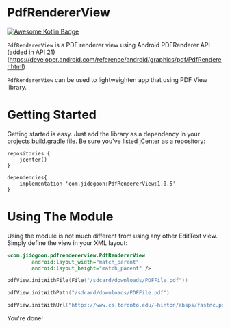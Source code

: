 # PdfRendererView
[![Awesome Kotlin Badge](https://kotlin.link/awesome-kotlin.svg)](https://github.com/KotlinBy/awesome-kotlin)

`PdfRendererView` is a PDF renderer view using Android PDFRenderer API (added in API 21)
(https://developer.android.com/reference/android/graphics/pdf/PdfRenderer.html)

`PdfRendererView` can be used to lightweighten app that using PDF View library.

Getting Started
================

Getting started is easy. Just add the library as a dependency in your projects build.gradle file. Be sure you've listed jCenter as a repository:

```Gradle
repositories {
    jcenter()
}
        
dependencies{
    implementation 'com.jidogoon:PdfRendererView:1.0.5'
}
```

Using The Module
================

Using the module is not much different from using any other EditText view. Simply define the view in your XML layout:

```xml
<com.jidogoon.pdfrendererview.PdfRendererView
        android:layout_width="match_parent"
        android:layout_height="match_parent" />
```

```kotlin
pdfView.initWithFile(File("/sdcard/downloads/PDFFile.pdf"))
```

```kotlin
pdfView.initWithPath("/sdcard/downloads/PDFFile.pdf")
```

```kotlin
pdfView.initWithUrl("https://www.cs.toronto.edu/~hinton/absps/fastnc.pdf")
```

You're done!
